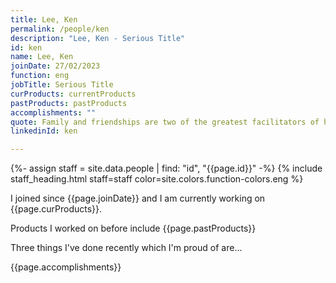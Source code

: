```yaml
---
title: Lee, Ken
permalink: /people/ken
description: "Lee, Ken - Serious Title"
id: ken
name: Lee, Ken
joinDate: 27/02/2023
function: eng
jobTitle: Serious Title
curProducts: currentProducts
pastProducts: pastProducts
accomplishments: ""
quote: Family and friendships are two of the greatest facilitators of happiness.
linkedinId: ken

---
```


{%- assign staff = site.data.people | find: "id", "{{page.id}}" -%}
{% include staff_heading.html staff=staff color=site.colors.function-colors.eng %}

<p>I joined since {{page.joinDate}} and I am currently working on {{page.curProducts}}.</p>

<p>Products I worked on before include {{page.pastProducts}}</p>

<p>Three things I've done recently which I'm proud of are...</p>
{{page.accomplishments}}
